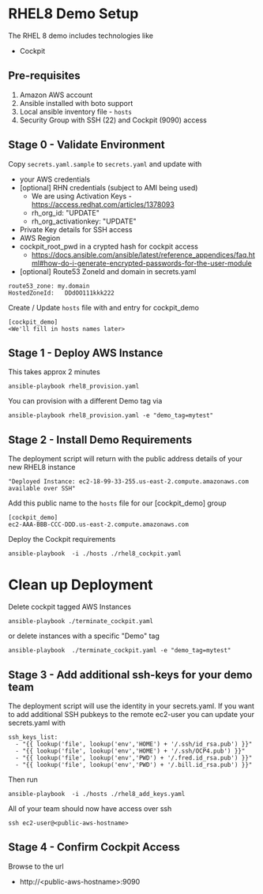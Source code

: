 # RHEL8 Demo Setup

The RHEL 8 demo includes technologies like

* Cockpit


## Pre-requisites
1. Amazon AWS account
2. Ansible installed with boto support
3. Local ansible inventory file - ```hosts```
4. Security Group with SSH (22) and Cockpit (9090) access


## Stage 0 - Validate Environment
Copy `secrets.yaml.sample` to `secrets.yaml` and update with

* your AWS credentials
* [optional] RHN credentials (subject to AMI being used)
    * We are using Activation Keys - https://access.redhat.com/articles/1378093
    * rh_org_id: "UPDATE"
    * rh_org_activationkey: "UPDATE"
* Private Key details for SSH access
* AWS Region
* cockpit_root_pwd in a crypted hash for cockpit access
    * https://docs.ansible.com/ansible/latest/reference_appendices/faq.html#how-do-i-generate-encrypted-passwords-for-the-user-module
* [optional] Route53 ZoneId and domain in secrets.yaml
```
route53_zone: my.domain
HostedZoneId:   DDdOO111kkk222

```


Create / Update ```hosts``` file with and entry for cockpit_demo
```
[cockpit_demo]
<We'll fill in hosts names later>
```

## Stage 1 - Deploy AWS Instance
This takes approx 2 minutes
```
ansible-playbook rhel8_provision.yaml
```

You can provision with a different Demo tag via
```
ansible-playbook rhel8_provision.yaml -e "demo_tag=mytest"
```

## Stage 2 - Install Demo Requirements
The deployment script will return with the public address details of your new RHEL8 instance
```
"Deployed Instance: ec2-18-99-33-255.us-east-2.compute.amazonaws.com available over SSH"
```

Add this public name to the ```hosts``` file for our [cockpit_demo] group
```
[cockpit_demo]
ec2-AAA-BBB-CCC-DDD.us-east-2.compute.amazonaws.com
```

Deploy the Cockpit requirements
```
ansible-playbook  -i ./hosts ./rhel8_cockpit.yaml
```

# Clean up Deployment
Delete cockpit tagged AWS Instances

```
ansible-playbook ./terminate_cockpit.yaml 
```

or delete instances with a specific "Demo" tag

```
ansible-playbook  ./terminate_cockpit.yaml -e "demo_tag=mytest"
```

## Stage 3 - Add additional ssh-keys for your demo team
The deployment script will use the identity in your secrets.yaml. If you want to add additional
SSH pubkeys to the remote ec2-user you can update your secrets.yaml with
```
ssh_keys_list:
  - "{{ lookup('file', lookup('env','HOME') + '/.ssh/id_rsa.pub') }}"
  - "{{ lookup('file', lookup('env','HOME') + '/.ssh/OCP4.pub') }}"
  - "{{ lookup('file', lookup('env','PWD') + '/.fred.id_rsa.pub') }}"
  - "{{ lookup('file', lookup('env','PWD') + '/.bill.id_rsa.pub') }}"
```
Then run
```
ansible-playbook  -i ./hosts ./rhel8_add_keys.yaml
```
All of your team should now have access over ssh
```
ssh ec2-user@<public-aws-hostname>
```

## Stage 4 - Confirm Cockpit Access
Browse to the url

 - http://<public-aws-hostname\>:9090
